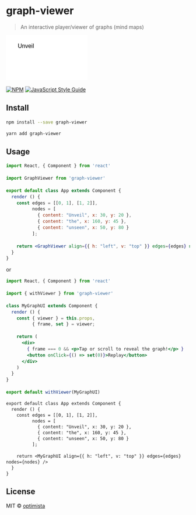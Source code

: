 # graph-viewer

> An interactive player/viewer of graphs (mind maps)

![Alt Text](graph-viewer.gif)

[![NPM](https://img.shields.io/npm/v/graph-viewer.svg)](https://www.npmjs.com/package/graph-viewer) [![JavaScript Style Guide](https://img.shields.io/badge/code_style-standard-brightgreen.svg)](https://standardjs.com)

## Install

```bash
npm install --save graph-viewer
```

```bash
yarn add graph-viewer
```


## Usage

```jsx
import React, { Component } from 'react'

import GraphViewer from 'graph-viewer'

export default class App extends Component {
  render () { 
    const edges = [[0, 1], [1, 2]],
          nodes = [
            { content: "Unveil", x: 30, y: 20 },
            { content: "the", x: 160, y: 45 },
            { content: "unseen", x: 50, y: 80 }
          ];
    
    return <GraphViewer align={{ h: "left", v: "top" }} edges={edges} nodes={nodes} />    
  }
}
```

or

```jsx
import React, { Component } from 'react'

import { withViewer } from 'graph-viewer'

class MyGraphUI extends Component {
  render () {
    const { viewer } = this.props,
          { frame, set } = viewer;

    return (
      <div>
        { frame === 0 && <p>Tap or scroll to reveal the graph!</p> }
        <button onClick={() => set(0)}>Replay</button>
      </div>
    )
  }
}

export default withViewer(MyGraphUI)
```

```
export default class App extends Component {
  render () { 
    const edges = [[0, 1], [1, 2]],
          nodes = [
            { content: "Unveil", x: 30, y: 20 },
            { content: "the", x: 160, y: 45 },
            { content: "unseen", x: 50, y: 80 }
          ];
    
    return <MyGraphUI align={{ h: "left", v: "top" }} edges={edges} nodes={nodes} />    
  }
}
```

## License

MIT © [optimista](https://github.com/optimista)
